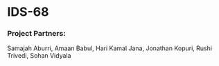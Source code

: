 # IDS-68

### Project Partners:

Samajah Aburri, Amaan Babul, Hari Kamal Jana, Jonathan Kopuri, Rushi Trivedi, Sohan Vidyala
